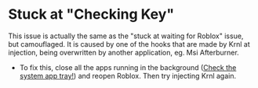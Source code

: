 # Stuck at "Checking Key"

This issue is actually the same as the  "stuck at waiting for Roblox" issue, but camouflaged. It is caused by one of the hooks that are made by Krnl at injection, being overwritten by another application, eg. Msi Afterburner.

- To fix this, close all the apps running in the background ([Check the system app tray!](https://i.imgur.com/DRuifz9.png)) and reopen Roblox. Then try injecting Krnl again.
